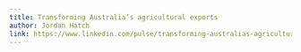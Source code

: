 ```yaml
---
title: Transforming Australia’s agricultural exports
author: Jordan Hatch
link: https://www.linkedin.com/pulse/transforming-australias-agricultural-/
---
```

